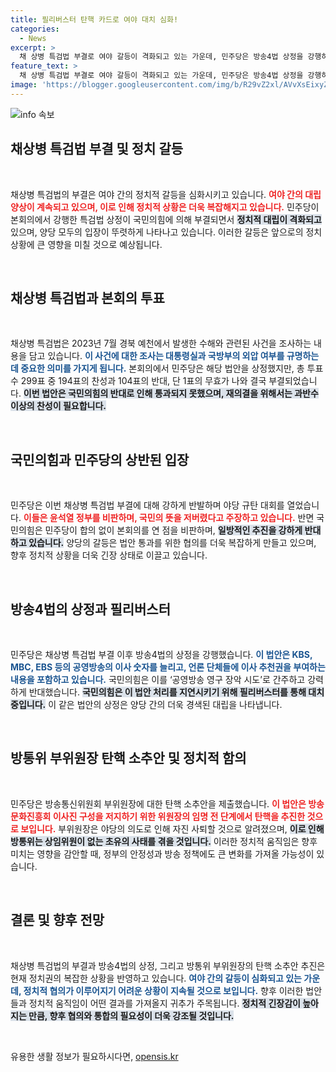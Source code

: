 ```yaml
---
title: 필리버스터 탄핵 카드로 여야 대치 심화!
categories:
  - News
excerpt: >
  채 상병 특검법 부결로 여야 갈등이 격화되고 있는 가운데, 민주당은 방송4법 상정을 강행하며 대여 압박을 이어가고 있다. 국민의힘은 필리버스터로 이에 대응하고, 방통위원회 부위원장 탄핵안까지 제기되는 등 정국은 극도의 긴장 상태에 놓였다.
feature_text: >
  채 상병 특검법 부결로 여야 갈등이 격화되고 있는 가운데, 민주당은 방송4법 상정을 강행하며 대여 압박을 이어가고 있다. 국민의힘은 필리버스터로 이에 대응하고, 방통위원회 부위원장 탄핵안까지 제기되는 등 정국은 극도의 긴장 상태에 놓였다.
image: 'https://blogger.googleusercontent.com/img/b/R29vZ2xl/AVvXsEixyZcFfHzMRdzZMjFBmAUKJYCLCGyLL1o632UiGVXcaFdKo_bkvkuCioo0uUKlGfBVcT3P84aROyZIXSBEx3Aw5nCQ3pTgDom1WDC4m8eifvWiAmWEEVb4x6G_l8C0QH225ldMjyaFvpxGEBGNO37VmDTDMHGhJPq73UglMfDca1-0aw/s1600/blogspot.png'
---
```


<p><img src="https://blogger.googleusercontent.com/img/b/R29vZ2xl/AVvXsEixyZcFfHzMRdzZMjFBmAUKJYCLCGyLL1o632UiGVXcaFdKo_bkvkuCioo0uUKlGfBVcT3P84aROyZIXSBEx3Aw5nCQ3pTgDom1WDC4m8eifvWiAmWEEVb4x6G_l8C0QH225ldMjyaFvpxGEBGNO37VmDTDMHGhJPq73UglMfDca1-0aw/s1600/blogspot.png" alt="info 속보" /></p>

<h2 data-ke-size="size26">채상병 특검법 부결 및 정치 갈등</h2>

<p data-ke-size="size16">&nbsp;</p>

<p>채상병 특검법의 부결은 여야 간의 정치적 갈등을 심화시키고 있습니다. <b><span style="color: #ee2323;">여야 간의 대립 양상이 계속되고 있으며, 이로 인해 정치적 상황은 더욱 복잡해지고 있습니다.</span></b> 민주당이 본회의에서 강행한 특검법 상정이 국민의힘에 의해 부결되면서 <b><span style="background-color: #21538527;">정치적 대립이 격화되고</span></b> 있으며, 양당 모두의 입장이 뚜렷하게 나타나고 있습니다. 이러한 갈등은 앞으로의 정치 상황에 큰 영향을 미칠 것으로 예상됩니다.</p>

<p data-ke-size="size16">&nbsp;</p>

<h2 data-ke-size="size26">채상병 특검법과 본회의 투표</h2>

<p data-ke-size="size16">&nbsp;</p>

<p>채상병 특검법은 2023년 7월 경북 예천에서 발생한 수해와 관련된 사건을 조사하는 내용을 담고 있습니다. <b><span style="color: #1a5490;">이 사건에 대한 조사는 대통령실과 국방부의 외압 여부를 규명하는 데 중요한 의미를 가지게 됩니다.</span></b> 본회의에서 민주당은 해당 법안을 상정했지만, 총 투표수 299표 중 194표의 찬성과 104표의 반대, 단 1표의 무효가 나와 결국 부결되었습니다. <b><span style="background-color: #21538527;">이번 법안은 국민의힘의 반대로 인해 통과되지 못했으며, 재의결을 위해서는 과반수 이상의 찬성이 필요합니다.</span></b></p>

<p data-ke-size="size16">&nbsp;</p>

<h2 data-ke-size="size26">국민의힘과 민주당의 상반된 입장</h2>

<p data-ke-size="size16">&nbsp;</p>

<p>민주당은 이번 채상병 특검법 부결에 대해 강하게 반발하며 야당 규탄 대회를 열었습니다. <b><span style="color: #ee2323;">이들은 윤석열 정부를 비판하며, 국민의 뜻을 저버렸다고 주장하고 있습니다.</span></b> 반면 국민의힘은 민주당이 합의 없이 본회의를 연 점을 비판하며, <b><span style="background-color: #21538527;">일방적인 추진을 강하게 반대하고 있습니다.</span></b> 양당의 갈등은 법안 통과를 위한 협의를 더욱 복잡하게 만들고 있으며, 향후 정치적 상황을 더욱 긴장 상태로 이끌고 있습니다.</p>

<p data-ke-size="size16">&nbsp;</p>

<h2 data-ke-size="size26">방송4법의 상정과 필리버스터</h2>

<p data-ke-size="size16">&nbsp;</p>

<p>민주당은 채상병 특검법 부결 이후 방송4법의 상정을 강행했습니다. <b><span style="color: #1a5490;">이 법안은 KBS, MBC, EBS 등의 공영방송의 이사 숫자를 늘리고, 언론 단체들에 이사 추천권을 부여하는 내용을 포함하고 있습니다.</span></b> 국민의힘은 이를 ‘공영방송 영구 장악 시도’로 간주하고 강력하게 반대했습니다. <b><span style="background-color: #21538527;">국민의힘은 이 법안 처리를 지연시키기 위해 필리버스터를 통해 대치 중입니다.</span></b> 이 같은 법안의 상정은 양당 간의 더욱 경색된 대립을 나타냅니다.</p>

<p data-ke-size="size16">&nbsp;</p>

<h2 data-ke-size="size26">방통위 부위원장 탄핵 소추안 및 정치적 함의</h2>

<p data-ke-size="size16">&nbsp;</p>

<p>민주당은 방송통신위원회 부위원장에 대한 탄핵 소추안을 제출했습니다. <b><span style="color: #ee2323;">이 법안은 방송문화진흥회 이사진 구성을 저지하기 위한 위원장의 임명 전 단계에서 탄핵을 추진한 것으로 보입니다.</span></b> 부위원장은 야당의 의도로 인해 자진 사퇴할 것으로 알려졌으며, <b><span style="background-color: #21538527;">이로 인해 방통위는 상임위원이 없는 초유의 사태를 겪을 것입니다.</span></b> 이러한 정치적 움직임은 향후 미치는 영향을 감안할 때, 정부의 안정성과 방송 정책에도 큰 변화를 가져올 가능성이 있습니다.</p>

<p data-ke-size="size16">&nbsp;</p>

<h2 data-ke-size="size26">결론 및 향후 전망</h2>

<p data-ke-size="size16">&nbsp;</p>

<p>채상병 특검법의 부결과 방송4법의 상정, 그리고 방통위 부위원장의 탄핵 소추안 추진은 현재 정치권의 복잡한 상황을 반영하고 있습니다. <b><span style="color: #1a5490;">여야 간의 갈등이 심화되고 있는 가운데, 정치적 협의가 이루어지기 어려운 상황이 지속될 것으로 보입니다.</span></b> 향후 이러한 법안들과 정치적 움직임이 어떤 결과를 가져올지 귀추가 주목됩니다. <b><span style="background-color: #21538527;">정치적 긴장감이 높아지는 만큼, 향후 협의와 통합의 필요성이 더욱 강조될 것입니다.</span></b> </p>

<p data-ke-size="size16">&nbsp;</p>
유용한 생활 정보가 필요하시다면, <a href="https://opensis.kr" rel="dofollow">opensis.kr</a>


